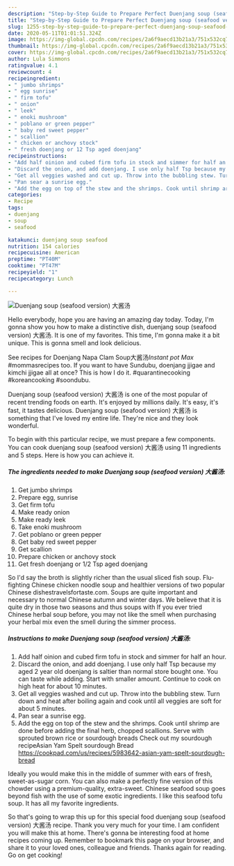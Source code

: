 ```yaml
---
description: "Step-by-Step Guide to Prepare Perfect Duenjang soup (seafood version) 大酱汤"
title: "Step-by-Step Guide to Prepare Perfect Duenjang soup (seafood version) 大酱汤"
slug: 1255-step-by-step-guide-to-prepare-perfect-duenjang-soup-seafood-version
date: 2020-05-11T01:01:51.324Z
image: https://img-global.cpcdn.com/recipes/2a6f9aecd13b21a3/751x532cq70/duenjang-soup-seafood-version-大酱汤-recipe-main-photo.jpg
thumbnail: https://img-global.cpcdn.com/recipes/2a6f9aecd13b21a3/751x532cq70/duenjang-soup-seafood-version-大酱汤-recipe-main-photo.jpg
cover: https://img-global.cpcdn.com/recipes/2a6f9aecd13b21a3/751x532cq70/duenjang-soup-seafood-version-大酱汤-recipe-main-photo.jpg
author: Lula Simmons
ratingvalue: 4.1
reviewcount: 4
recipeingredient:
- " jumbo shrimps"
- " egg sunrise"
- " firm tofu"
- " onion"
- " leek"
- " enoki mushroom"
- " poblano or green pepper"
- " baby red sweet pepper"
- " scallion"
- " chicken or anchovy stock"
- " fresh doenjang or 12 Tsp aged doenjang"
recipeinstructions:
- "Add half oinion and cubed firm tofu in stock and simmer for half an hour."
- "Discard the onion, and add doenjang. I use only half Tsp because my aged 2 year old doenjang is saltier than normal store bought one. You can taste while adding. Start with smaller amount. Continue to cook on high heat for about 10 minutes."
- "Get all veggies washed and cut up. Throw into the bubbling stew. Turn down and heat after boiling again and cook until all veggies are soft for about 5 minutes."
- "Pan sear a sunrise egg."
- "Add the egg on top of the stew and the shrimps. Cook until shrimp are done before adding the final herb, chopped scallions. Serve with sprouted brown rice or sourdough breads Check out my sourdough recipeAsian Yam Spelt sourdough Bread https://cookpad.com/us/recipes/5983642-asian-yam-spelt-sourdough-bread"
categories:
- Recipe
tags:
- duenjang
- soup
- seafood

katakunci: duenjang soup seafood 
nutrition: 154 calories
recipecuisine: American
preptime: "PT40M"
cooktime: "PT47M"
recipeyield: "1"
recipecategory: Lunch

---
```



![Duenjang soup (seafood version) 大酱汤](https://img-global.cpcdn.com/recipes/2a6f9aecd13b21a3/751x532cq70/duenjang-soup-seafood-version-大酱汤-recipe-main-photo.jpg)

Hello everybody, hope you are having an amazing day today. Today, I'm gonna show you how to make a distinctive dish, duenjang soup (seafood version) 大酱汤. It is one of my favorites. This time, I'm gonna make it a bit unique. This is gonna smell and look delicious.

See recipes for Doenjang Napa Clam Soup大酱汤*Instant pot Max* #mommasrecipes too. If you want to have Sundubu, doenjang jjigae and kimchi jjigae all at once? This is how I do it. #quarantinecooking #koreancooking #soondubu.

Duenjang soup (seafood version) 大酱汤 is one of the most popular of recent trending foods on earth. It's enjoyed by millions daily. It's easy, it's fast, it tastes delicious. Duenjang soup (seafood version) 大酱汤 is something that I've loved my entire life. They're nice and they look wonderful.


To begin with this particular recipe, we must prepare a few components. You can cook duenjang soup (seafood version) 大酱汤 using 11 ingredients and 5 steps. Here is how you can achieve it.

<!--inarticleads1-->

##### The ingredients needed to make Duenjang soup (seafood version) 大酱汤:

1. Get  jumbo shrimps
1. Prepare  egg, sunrise
1. Get  firm tofu
1. Make ready  onion
1. Make ready  leek
1. Take  enoki mushroom
1. Get  poblano or green pepper
1. Get  baby red sweet pepper
1. Get  scallion
1. Prepare  chicken or anchovy stock
1. Get  fresh doenjang or 1/2 Tsp aged doenjang


So I&#39;d say the broth is slightly richer than the usual sliced fish soup. Flu-fighting Chinese chicken noodle soup and healthier versions of two popular Chinese dishestravelsfortaste.com. Soups are quite important and necessary to normal Chinese autumn and winter days. We believe that it is quite dry in those two seasons and thus soups with If you ever tried Chinese herbal soup before, you may not like the smell when purchasing your herbal mix even the smell during the simmer process. 

<!--inarticleads2-->

##### Instructions to make Duenjang soup (seafood version) 大酱汤:

1. Add half oinion and cubed firm tofu in stock and simmer for half an hour.
1. Discard the onion, and add doenjang. I use only half Tsp because my aged 2 year old doenjang is saltier than normal store bought one. You can taste while adding. Start with smaller amount. Continue to cook on high heat for about 10 minutes.
1. Get all veggies washed and cut up. Throw into the bubbling stew. Turn down and heat after boiling again and cook until all veggies are soft for about 5 minutes.
1. Pan sear a sunrise egg.
1. Add the egg on top of the stew and the shrimps. Cook until shrimp are done before adding the final herb, chopped scallions. Serve with sprouted brown rice or sourdough breads Check out my sourdough recipeAsian Yam Spelt sourdough Bread https://cookpad.com/us/recipes/5983642-asian-yam-spelt-sourdough-bread


Ideally you would make this in the middle of summer with ears of fresh, sweet-as-sugar corn. You can also make a perfectly fine version of this chowder using a premium-quality, extra-sweet. Chinese seafood soup goes beyond fish with the use of some exotic ingredients. I like this seafood tofu soup. It has all my favorite ingredients. 

So that's going to wrap this up for this special food duenjang soup (seafood version) 大酱汤 recipe. Thank you very much for your time. I am confident you will make this at home. There's gonna be interesting food at home recipes coming up. Remember to bookmark this page on your browser, and share it to your loved ones, colleague and friends. Thanks again for reading. Go on get cooking!
